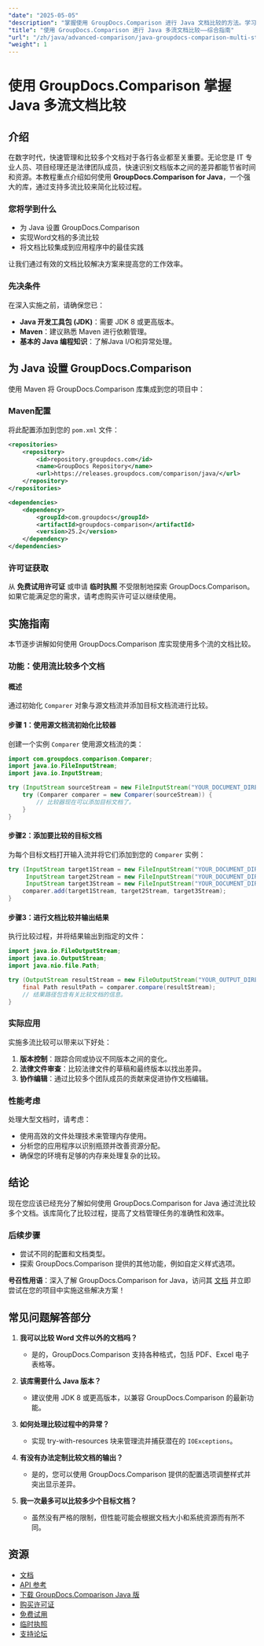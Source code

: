 ```yaml
---
"date": "2025-05-05"
"description": "掌握使用 GroupDocs.Comparison 进行 Java 文档比较的方法。学习如何使用流高效地比较多个文档，从而提高工作效率。"
"title": "使用 GroupDocs.Comparison 进行 Java 多流文档比较——综合指南"
"url": "/zh/java/advanced-comparison/java-groupdocs-comparison-multi-stream-document-guide/"
"weight": 1
---
```


# 使用 GroupDocs.Comparison 掌握 Java 多流文档比较

## 介绍

在数字时代，快速管理和比较多个文档对于各行各业都至关重要。无论您是 IT 专业人员、项目经理还是法律团队成员，快速识别文档版本之间的差异都能节省时间和资源。本教程重点介绍如何使用 **GroupDocs.Comparison for Java**，一个强大的库，通过支持多流比较来简化比较过程。

### 您将学到什么
- 为 Java 设置 GroupDocs.Comparison
- 实现Word文档的多流比较
- 将文档比较集成到应用程序中的最佳实践

让我们通过有效的文档比较解决方案来提高您的工作效率。

### 先决条件

在深入实施之前，请确保您已：
- **Java 开发工具包 (JDK)**：需要 JDK 8 或更高版本。
- **Maven**：建议熟悉 Maven 进行依赖管理。
- **基本的 Java 编程知识**：了解Java I/O和异常处理。

## 为 Java 设置 GroupDocs.Comparison

使用 Maven 将 GroupDocs.Comparison 库集成到您的项目中：

### Maven配置
将此配置添加到您的 `pom.xml` 文件：

```xml
<repositories>
    <repository>
        <id>repository.groupdocs.com</id>
        <name>GroupDocs Repository</name>
        <url>https://releases.groupdocs.com/comparison/java/</url>
    </repository>
</repositories>

<dependencies>
    <dependency>
        <groupId>com.groupdocs</groupId>
        <artifactId>groupdocs-comparison</artifactId>
        <version>25.2</version>
    </dependency>
</dependencies>
```

### 许可证获取
从 **免费试用许可证** 或申请 **临时执照** 不受限制地探索 GroupDocs.Comparison。如果它能满足您的需求，请考虑购买许可证以继续使用。

## 实施指南

本节逐步讲解如何使用 GroupDocs.Comparison 库实现使用多个流的文档比较。

### 功能：使用流比较多个文档

#### 概述
通过初始化 `Comparer` 对象与源文档流并添加目标文档流进行比较。

#### 步骤 1：使用源文档流初始化比较器
创建一个实例 `Comparer` 使用源文档流的类：

```java
import com.groupdocs.comparison.Comparer;
import java.io.FileInputStream;
import java.io.InputStream;

try (InputStream sourceStream = new FileInputStream("YOUR_DOCUMENT_DIRECTORY/SOURCE_WORD")) {
    try (Comparer comparer = new Comparer(sourceStream)) {
        // 比较器现在可以添加目标文档了。
    }
}
```

#### 步骤2：添加要比较的目标文档
为每个目标文档打开输入流并将它们添加到您的 `Comparer` 实例：

```java
try (InputStream target1Stream = new FileInputStream("YOUR_DOCUMENT_DIRECTORY/TARGET1_WORD"),
     InputStream target2Stream = new FileInputStream("YOUR_DOCUMENT_DIRECTORY/TARGET2_WORD"),
     InputStream target3Stream = new FileInputStream("YOUR_DOCUMENT_DIRECTORY/TARGET3_WORD")) {
    comparer.add(target1Stream, target2Stream, target3Stream);
}
```

#### 步骤3：进行文档比较并输出结果
执行比较过程，并将结果输出到指定的文件：

```java
import java.io.FileOutputStream;
import java.io.OutputStream;
import java.nio.file.Path;

try (OutputStream resultStream = new FileOutputStream("YOUR_OUTPUT_DIRECTORY/CompareMultipleDocumentsResult")) {
    final Path resultPath = comparer.compare(resultStream);
    // 结果路径包含有关比较文档的信息。
}
```

### 实际应用

实施多流比较可以带来以下好处：
1. **版本控制**：跟踪合同或协议不同版本之间的变化。
2. **法律文件审查**：比较法律文件的草稿和最终版本以找出差异。
3. **协作编辑**：通过比较多个团队成员的贡献来促进协作文档编辑。

### 性能考虑
处理大型文档时，请考虑：
- 使用高效的文件处理技术来管理内存使用。
- 分析您的应用程序以识别瓶颈并改善资源分配。
- 确保您的环境有足够的内存来处理复杂的比较。

## 结论

现在您应该已经充分了解如何使用 GroupDocs.Comparison for Java 通过流比较多个文档。该库简化了比较过程，提高了文档管理任务的准确性和效率。

### 后续步骤
- 尝试不同的配置和文档类型。
- 探索 GroupDocs.Comparison 提供的其他功能，例如自定义样式选项。

**号召性用语**：深入了解 GroupDocs.Comparison for Java，访问其 [文档](https://docs.groupdocs.com/comparison/java/) 并立即尝试在您的项目中实施这些解决方案！

## 常见问题解答部分

1. **我可以比较 Word 文件以外的文档吗？**
   - 是的，GroupDocs.Comparison 支持各种格式，包括 PDF、Excel 电子表格等。

2. **该库需要什么 Java 版本？**
   - 建议使用 JDK 8 或更高版本，以兼容 GroupDocs.Comparison 的最新功能。

3. **如何处理比较过程中的异常？**
   - 实现 try-with-resources 块来管理流并捕获潜在的 `IOExceptions`。

4. **有没有办法定制比较文档的输出？**
   - 是的，您可以使用 GroupDocs.Comparison 提供的配置选项调整样式并突出显示差异。

5. **我一次最多可以比较多少个目标文档？**
   - 虽然没有严格的限制，但性能可能会根据文档大小和系统资源而有所不同。

## 资源
- [文档](https://docs.groupdocs.com/comparison/java/)
- [API 参考](https://reference.groupdocs.com/comparison/java/)
- [下载 GroupDocs.Comparison Java 版](https://releases.groupdocs.com/comparison/java/)
- [购买许可证](https://purchase.groupdocs.com/buy)
- [免费试用](https://releases.groupdocs.com/comparison/java/)
- [临时执照](https://purchase.groupdocs.com/temporary-license/)
- [支持论坛](https://forum.groupdocs.com/c/comparison)